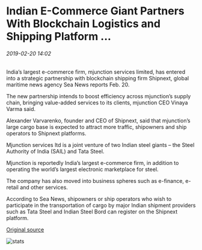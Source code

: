 # Indian E-Commerce Giant Partners With Blockchain Logistics and Shipping Platform ...

###### 2019-02-20 14:02

India’s largest e-commerce firm, mjunction services limited, has entered into a strategic partnership with blockchain shipping firm Shipnext, global maritime news agency Sea News reports Feb. 20.

The new partnership intends to boost efficiency across mjunction’s supply chain, bringing value-added services to its clients, mjunction CEO Vinaya Varma said.

Alexander Varvarenko, founder and CEO of Shipnext, said that mjunction’s large cargo base is expected to attract more traffic, shipowners and ship operators to Shipnext platforms.

Mjunction services ltd is a joint venture of two Indian steel giants – the Steel Authority of India (SAIL) and Tata Steel.

Mjunction is reportedly India’s largest e-commerce firm, in addition to operating the world’s largest electronic marketplace for steel.

The company has also moved into business spheres such as e-finance, e-retail and other services.

According to Sea News, shipowners or ship operators who wish to participate in the transportation of cargo by major Indian shipment providers such as Tata Steel and Indian Steel Bord can register on the Shipnext platform.

[Original source](https://cointelegraph.com/news/indian-e-commerce-giant-partners-with-blockchain-logistics-and-shipping-platform)

![stats](https://c.statcounter.com/11760860/0/a89fa40b/1/ "stats")